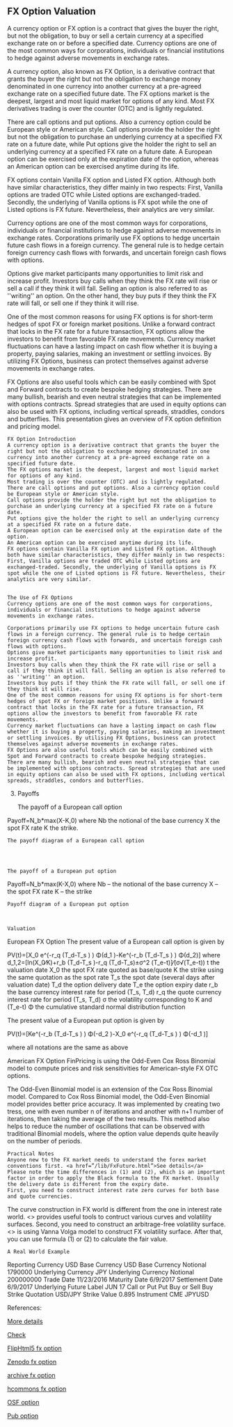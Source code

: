 ## FX Option Valuation
  
A currency option or FX option is a contract that gives the buyer the right, but not the obligation, to buy or sell a certain currency at a specified exchange rate on or before a specified date. Currency options are one of the most common ways for corporations, individuals or financial institutions to hedge against adverse movements in exchange rates. 

A currency option, also known as FX Option, is a derivative contract that grants the buyer the right but not the obligation to exchange money denominated in one currency into another currency at a pre-agreed exchange rate on a specified future date. The FX options market is the deepest, largest and most liquid market for options of any kind. Most FX derivatives trading is over the counter (OTC) and is lightly regulated. 

There are call options and put options. Also a currency option could be European style or American style. Call options provide the holder the right but not the obligation to purchase an underlying currency at a specified FX rate on a future date, while Put options give the holder the right to sell an underlying currency at a specified FX rate on a future date. A European option can be exercised only at the expiration date of the option, whereas an American option can be exercised anytime during its life.

FX options contain Vanilla FX option and Listed FX option. Although both have similar characteristics, they differ mainly in two respects: First, Vanilla options are traded OTC while Listed options are exchanged-traded. Secondly, the underlying of Vanilla options is FX spot while the one of Listed options is FX future. Nevertheless, their analytics are very similar.

Currency options are one of the most common ways for corporations, individuals or financial institutions to hedge against adverse movements in exchange rates. Corporations primarily use FX options to hedge uncertain future cash flows in a foreign currency. The general rule is to hedge certain foreign currency cash flows with forwards, and uncertain foreign cash flows with options.

Options give market participants many opportunities to limit risk and increase profit. Investors buy calls when they think the FX rate will rise or sell a call if they think it will fall. Selling an option is also referred to as ''writing'' an option. On the other hand, they buy puts if they think the FX rate will fall, or sell one if they think it will rise.

One of the most common reasons for using FX options is for short-term hedges of spot FX or foreign market positions. Unlike a forward contract that locks in the FX rate for a future transaction, FX options allow the investors to benefit from favorable FX rate movements. Currency market fluctuations can have a lasting impact on cash flow whether it is buying a property, paying salaries, making an investment or settling invoices. By utilizing FX Options, business can protect themselves against adverse movements in exchange rates.

FX Options are also useful tools which can be easily combined with Spot and Forward contracts to create bespoke hedging strategies. There are many bullish, bearish and even neutral strategies that can be implemented with options contracts. Spread strategies that are used in equity options can also be used with FX options, including vertical spreads, straddles, condors and butterflies. This presentation gives an overview of FX option definition and pricing model. 

	FX Option Introduction
	A currency option is a derivative contract that grants the buyer the right but not the obligation to exchange money denominated in one currency into another currency at a pre-agreed exchange rate on a specified future date.
	The FX options market is the deepest, largest and most liquid market for options of any kind. 
	Most trading is over the counter (OTC) and is lightly regulated.
	There are call options and put options. Also a currency option could be European style or American style.
	Call options provide the holder the right but not the obligation to purchase an underlying currency at a specified FX rate on a future date.
	Put options give the holder the right to sell an underlying currency at a specified FX rate on a future date.
	A European option can be exercised only at the expiration date of the option.
	An American option can be exercised anytime during its life.
	FX options contain Vanilla FX option and Listed FX option. Although both have similar characteristics, they differ mainly in two respects: First, Vanilla options are traded OTC while Listed options are exchanged-traded. Secondly, the underlying of Vanilla options is FX spot while the one of Listed options is FX future. Nevertheless, their analytics are very similar.


	The Use of FX Options
	Currency options are one of the most common ways for corporations, individuals or financial institutions to hedge against adverse movements in exchange rates.

	Corporations primarily use FX options to hedge uncertain future cash flows in a foreign currency. The general rule is to hedge certain foreign currency cash flows with forwards, and uncertain foreign cash flows with options.
	Options give market participants many opportunities to limit risk and increase profit. 
	Investors buy calls when they think the FX rate will rise or sell a call if they think it will fall. Selling an option is also referred to as ''writing'' an option.
	Investors buy puts if they think the FX rate will fall, or sell one if they think it will rise.
	One of the most common reasons for using FX options is for short-term hedges of spot FX or foreign market positions. Unlike a forward contract that locks in the FX rate for a future transaction, FX options allow the investors to benefit from favorable FX rate movements.
	Currency market fluctuations can have a lasting impact on cash flow whether it is buying a property, paying salaries, making an investment or settling invoices. By utilising FX Options, business can protect themselves against adverse movements in exchange rates.
	FX Options are also useful tools which can be easily combined with Spot and Forward contracts to create bespoke hedging strategies.
	There are many bullish, bearish and even neutral strategies that can be implemented with options contracts. Spread strategies that are used in equity options can also be used with FX options, including vertical spreads, straddles, condors and butterflies.

3. 	Payoffs

	The payoff of a European call option

Payoff=N_b*max(X-K,0)
where 
Nb 	the notional of the base currency
X	the spot FX rate
K 	the strike.

	The payoff diagram of a European call option


 

	The payoff of a European put option

Payoff=N_b*max(K-X,0)
where 
Nb – the notional of the base currency
X – the spot FX rate
K – the strike

	Payoff diagram of a European put option

 

	Valuation
European FX Option
The present value of a European call option is given by

 PV(t)=[X_0 e^(-r_q (T_d-T_s ) ) Φ(d_1 )-Ke^(-r_b (T_d-T_s ) ) Φ(d_2)]
where
	d_1,2=[ln(X_0⁄K)+r_b (T_d-T_s )-r_q (T_d-T_s)±σ^2 (T_e-t)]⁄(σ√(T_e-t))
	t 	the valuation date
	X_0 	the spot FX rate quoted as base/quote
	K 	the strike using the same quotation as the spot rate
	T_s 	the spot date (several days after valuation date)
	T_d 	the option delivery date
	T_e 	the option expiry date
	r_b 	the base currency interest rate for period (T_s, T_d)
	r_q 	the quote currency interest rate for period (T_s, T_d)
	σ 	the volatility corresponding to K and (T_e-t)
	Φ 	the cumulative standard normal distribution function

The present value of a European put option is given by

 PV(t)=[Ke^(-r_b (T_d-T_s ) ) Φ(-d_2 )-X_0 e^(-r_q (T_d-T_s ) ) Φ(-d_1 )]

where all notations are the same as above

American FX Option
FinPricing is using the Odd-Even Cox Ross Binomial model to compute prices and risk sensitivities for American-style FX OTC options. 

The Odd-Even Binomial model is an extension of the Cox Ross Binomial model. Compared to Cox Ross Binomial model, the Odd-Even Binomial model provides better price accuracy. It was implemented by creating two tress, one with even number n of iterations and another with n+1 number of iterations, then taking the average of the two results. This method also helps to reduce the number of oscillations that can be observed with traditional Binomial models, where the option value depends quite heavily on the number of periods. 

	Practical Notes
	Anyone new to the FX market needs to understand the forex market conventions first. <a href=”/lib/FxFuture.html”>See details</a>
	Please note the time differences in (1) and (2), which is an important factor in order to apply the Black formula to the FX market. Usually the delivery date is different from the expiry date.
	First, you need to construct interest rate zero curves for both base and quote currencies.
The curve construction in FX world is different from the one in interest rate world. <> provides useful tools to contruct various curves and volatility surfaces.
	Second, you need to construct an arbitrage-free volatility surface. <> is using Vanna Volga model to construct FX volatility surface.
	After that, you can use formula (1) or (2) to calculate the fair value.


	A Real World Example
Reporting Currency	USD
Base Currency	USD
Base Currency Notional	1790000
Underlying Currency	JPY
Underlying Currency Notional	200000000
Trade Date	11/23/2016
Maturity Date	6/9/2017
Settlement Date	6/9/2017
Underlying Future Label	JUN 17
Call or Put	Put
Buy or Sell	Buy
Strike Quotation	USD/JPY
Strike Value	0.895
Instrument	CME JPYUSD


References:
  
  
[More details](./FxOption-22.pdf)
  
[Check](https://finpricing.com/lib/FxOption.html)
  
[FlipHtml5 fx option](https://fliphtml5.com/download/download-pdf-file.php?str=x0DZh9GTud3bENXamMjMwATN5ITPkl0av9mY)
  
[Zenodo fx option](https://zenodo.org/record/5768242/files/Zenodo-FxOption.pdf)
  
[archive fx option](https://ia803400.us.archive.org/15/items/fx-option-22/FxOption-archive.pdf)
  
[hcommons fx option](https://hcommons.org/deposits/download/hc:43226/CONTENT/fxoption-22.pdf)
  
[OSF option](https://osf.io/xfjpz/download)

[Pub option](https://fixedincome.pubpub.org/pub/81ff8xek/release/1)


